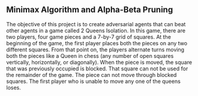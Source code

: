 ## Minimax Algorithm and Alpha-Beta Pruning

The objective of this project is to create adversarial agents that can beat other agents in a game called 2 Queens Isolation. In this game, there are two players, four game pieces and a 7-by-7 grid of squares.
At the beginning of the game, the first player places both the pieces on any two different squares. From that point on, the players alternate turns moving both the pieces like a Queen in chess (any number of open squares vertically,
horizontally, or diagonally). When the piece is moved, the square that was previously occupied is blocked. That square can not be used for the remainder of the game. The piece can not move through blocked squares.
The first player who is unable to move any one of the queens loses.
